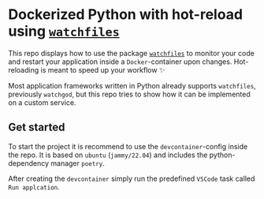 # Dockerized Python with hot-reload using [`watchfiles`](https://watchfiles.helpmanual.io/)

This repo displays how to use the package [`watchfiles`](https://watchfiles.helpmanual.io/) to monitor your code and restart your application inside a `Docker`-container upon changes. Hot-reloading is meant to speed up your workflow ✨

Most application frameworks written in Python already supports `watchfiles`, previously `watchgod`, but this repo tries to show how it can be implemented on a custom service.

## Get started

To start the project it is recommend to use the `devcontainer`-config inside the repo. It is based on `ubuntu` (`jammy/22.04`) and includes the python-dependency manager `poetry`.

After creating the `devcontainer` simply run the predefined `VSCode` task called `Run applcation`.
